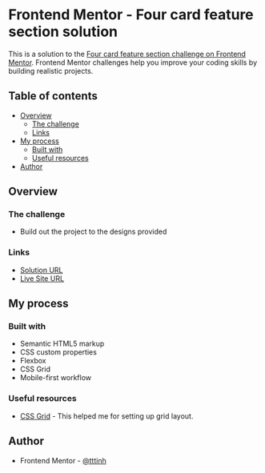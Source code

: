 # Frontend Mentor - Four card feature section solution

This is a solution to the [Four card feature section challenge on Frontend Mentor](https://www.frontendmentor.io/challenges/four-card-feature-section-weK1eFYK). Frontend Mentor challenges help you improve your coding skills by building realistic projects.

## Table of contents

- [Overview](#overview)
  - [The challenge](#the-challenge)
  - [Links](#links)
- [My process](#my-process)
  - [Built with](#built-with)
  - [Useful resources](#useful-resources)
- [Author](#author)

## Overview

### The challenge

- Build out the project to the designs provided

### Links

- [Solution URL](https://www.frontendmentor.io/solutions/four-card-feature-section-mxIeptIBe)
- [Live Site URL](https://tttinh.github.io/frontendmentor_005/)

## My process

### Built with

- Semantic HTML5 markup
- CSS custom properties
- Flexbox
- CSS Grid
- Mobile-first workflow

### Useful resources

- [CSS Grid](https://css-tricks.com/snippets/css/complete-guide-grid/) - This helped me for setting up grid layout.

## Author

- Frontend Mentor - [@tttinh](https://www.frontendmentor.io/profile/tttinh)